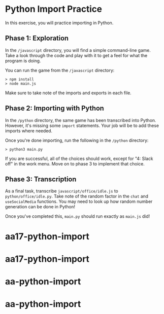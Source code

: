 # Python Import Practice

In this exercise, you will practice importing in Python.

## Phase 1: Exploration

In the `/javascript` directory, you will find a simple command-line game.
Take a look through the code and play with it to get a feel for what the
program is doing.

You can run the game from the `/javascript` directory:

```plaintext
> npm install
> node main.js
```

Make sure to take note of the imports and exports in each file.

## Phase 2: Importing with Python

In the `/python` directory, the same game has been transcribed into Python.
However, it's missing some `import` statements. Your job will be to add these
imports where needed.

Once you're done importing, run the following in the `/python` directory:

```plaintext
> python3 main.py
```

If you are successful, all of the choices should work, except for "4: Slack off"
in the work menu. Move on to phase 3 to implement that choice.

## Phase 3: Transcription

As a final task, transcribe `javascript/office/idle.js` to
`python/office/idle.py`. Take note of the random factor in the `chat` and
`useSocialMedia` functions. You may need to look up how random number
generation can be done in Python!

Once you've completed this, `main.py` should run exactly as `main.js` did!
# aa17-python-import
# aa17-python-import
# aa-python-import
# aa-python-import
